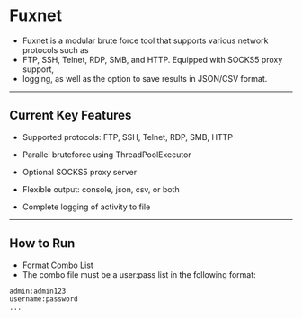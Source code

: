 # Fuxnet
- Fuxnet is a modular brute force tool that supports various network protocols such as
- FTP, SSH, Telnet, RDP, SMB, and HTTP. Equipped with SOCKS5 proxy support,
- logging, as well as the option to save results in JSON/CSV format.
---
## Current Key Features 
- Supported protocols: FTP, SSH, Telnet, RDP, SMB, HTTP

- Parallel bruteforce using ThreadPoolExecutor

- Optional SOCKS5 proxy server

- Flexible output: console, json, csv, or both

- Complete logging of activity to file
---
## How to Run
- Format Combo List
- The combo file must be a user:pass list in the following format:
```bash
admin:admin123
username:password 
...
